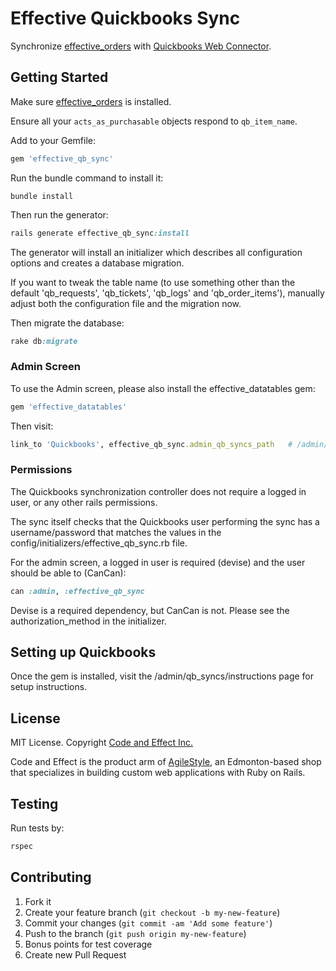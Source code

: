 # Effective Quickbooks Sync

Synchronize [effective_orders](https://github.com/code-and-effect/effective_orders) with [Quickbooks Web Connector](https://developer.intuit.com/docs/quickbooks_web_connector).

## Getting Started

Make sure [effective_orders](https://github.com/code-and-effect/effective_orders) is installed.

Ensure all your `acts_as_purchasable` objects respond to `qb_item_name`.


Add to your Gemfile:

```ruby
gem 'effective_qb_sync'
```

Run the bundle command to install it:

```console
bundle install
```

Then run the generator:

```ruby
rails generate effective_qb_sync:install
```

The generator will install an initializer which describes all configuration options and creates a database migration.

If you want to tweak the table name (to use something other than the default 'qb_requests', 'qb_tickets', 'qb_logs' and 'qb_order_items'), manually adjust both the configuration file and the migration now.

Then migrate the database:

```ruby
rake db:migrate
```

### Admin Screen

To use the Admin screen, please also install the effective_datatables gem:

```ruby
gem 'effective_datatables'
```

Then visit:

```ruby
link_to 'Quickbooks', effective_qb_sync.admin_qb_syncs_path   # /admin/qb_syncs
```

### Permissions

The Quickbooks synchronization controller does not require a logged in user, or any other rails permissions.

The sync itself checks that the Quickbooks user performing the sync has a username/password that matches the values in the config/initializers/effective_qb_sync.rb file.

For the admin screen, a logged in user is required (devise) and the user should be able to (CanCan):

```ruby
can :admin, :effective_qb_sync
```

Devise is a required dependency, but CanCan is not.  Please see the authorization_method in the initializer.

## Setting up Quickbooks

Once the gem is installed, visit the /admin/qb_syncs/instructions page for setup instructions.

## License

MIT License.  Copyright [Code and Effect Inc.](http://www.codeandeffect.com/)

Code and Effect is the product arm of [AgileStyle](http://www.agilestyle.com/), an Edmonton-based shop that specializes in building custom web applications with Ruby on Rails.

## Testing

Run tests by:

```ruby
rspec
```

## Contributing

1. Fork it
2. Create your feature branch (`git checkout -b my-new-feature`)
3. Commit your changes (`git commit -am 'Add some feature'`)
4. Push to the branch (`git push origin my-new-feature`)
5. Bonus points for test coverage
6. Create new Pull Request

